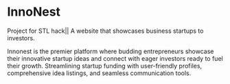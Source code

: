 # InnoNest
Project for STL hack|| A website that showcases business startups to investors.


Innonest is the premier platform where budding entrepreneurs showcase their innovative startup ideas and connect with eager investors ready to fuel their growth.
Streamlining startup funding with user-friendly profiles, comprehensive idea listings, and seamless communication tools.
